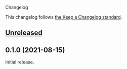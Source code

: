  Changelog

This changelog follows [the Keep a Changelog standard](https://keepachangelog.com).


## [Unreleased](https://github.com/driesvints/php-github-sponsors/compare/0.1.0...main)


## 0.1.0 (2021-08-15)

Initial release.
